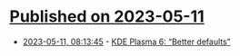 # [Published on 2023-05-11](index.md)

* [2023-05-11, 08:13:45](https://lobste.rs/s/ecowej/kde_plasma_6_better_defaults) - [KDE Plasma 6: “Better defaults”](https://pointieststick.com/2023/05/11/plasma-6-better-defaults/)
